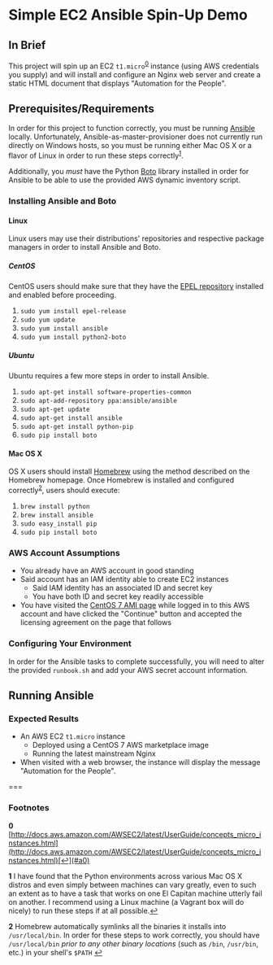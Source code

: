 # Simple EC2 Ansible Spin-Up Demo
## In Brief
This project will spin up an EC2 `t1.micro`<sup id="a0">[0](#footnote0)</sup> instance (using AWS credentials you supply) and will install and configure an Nginx web server and create a static HTML document that displays "Automation for the People".

## Prerequisites/Requirements
In order for this project to function correctly, you must be running [Ansible](https://github.com/ansible/ansible) locally. Unfortunately, Ansible-as-master-provisioner does not currently run directly on Windows hosts, so you must be running either Mac OS X or a flavor of Linux in order to run these steps correctly<sup id="a1">[1](#footnote1)</sup>.

Additionally, you *must* have the Python [Boto](https://pypi.python.org/pypi/boto/) library installed in order for Ansible to be able to use the provided AWS dynamic inventory script.

### Installing Ansible and Boto
#### Linux
Linux users may use their distributions' repositories and respective package managers in order to install Ansible and Boto.

##### CentOS
CentOS users should make sure that they have the [EPEL repository](https://fedoraproject.org/wiki/EPEL) installed and enabled before proceeding.

1. `sudo yum install epel-release`
2. `sudo yum update`
3. `sudo yum install ansible`
4. `sudo yum install python2-boto`

##### Ubuntu
Ubuntu requires a few more steps in order to install Ansible.

1. `sudo apt-get install software-properties-common`
2. `sudo apt-add-repository ppa:ansible/ansible`
3. `sudo apt-get update`
4. `sudo apt-get install ansible`
5. `sudo apt-get install python-pip`
6. `sudo pip install boto`

#### Mac OS X
OS X users should install [Homebrew](http://brew.sh/) using the method described on the Homebrew homepage. Once Homebrew is installed and configured correctly<sup id="a2">[2](#footnote2)</sup>, users should execute:

1. `brew install python`
2. `brew install ansible`
3. `sudo easy_install pip`
4. `sudo pip install boto`

### AWS Account Assumptions
* You already have an AWS account in good standing
* Said account has an IAM identity able to create EC2 instances
  * Said IAM identity has an associated ID and secret key
  * You have both ID and secret key readily accessible
* You have visited the [CentOS 7 AMI page](http://aws.amazon.com/marketplace/pp?sku=aw0evgkw8e5c1q413zgy5pjce) while logged in to this AWS account and have clicked the "Continue" button and accepted the licensing agreement on the page that follows

### Configuring Your Environment
In order for the Ansible tasks to complete successfully, you will need to alter the provided `runbook.sh` and add your AWS secret account information.


## Running Ansible
### Expected Results
* An AWS EC2 `t1.micro` instance
  * Deployed using a CentOS 7 AWS marketplace image
  * Running the latest mainstream Nginx
* When visited with a web browser, the instance will display the message "Automation for the People".

===
### Footnotes
<b id="footnote0">0</b> [http://docs.aws.amazon.com/AWSEC2/latest/UserGuide/concepts_micro_instances.html](http://docs.aws.amazon.com/AWSEC2/latest/UserGuide/concepts_micro_instances.html)[↩](#a0)

<b id="footnote1">1</b> I have found that the Python environments across various Mac OS X distros and even simply between machines can vary greatly, even to such an extent as to have a task that works on one El Capitan machine utterly fail on another. I recommend using a Linux machine (a Vagrant box will do nicely) to run these steps if at all possible.[↩](#a1)

<b id="footnote2">2</b> Homebrew automatically symlinks all the binaries it installs into `/usr/local/bin`. In order for these steps to work correctly, you should have `/usr/local/bin` *prior to any other binary locations* (such as `/bin`, `/usr/bin`, etc.) in your shell's `$PATH` [↩](#a2)